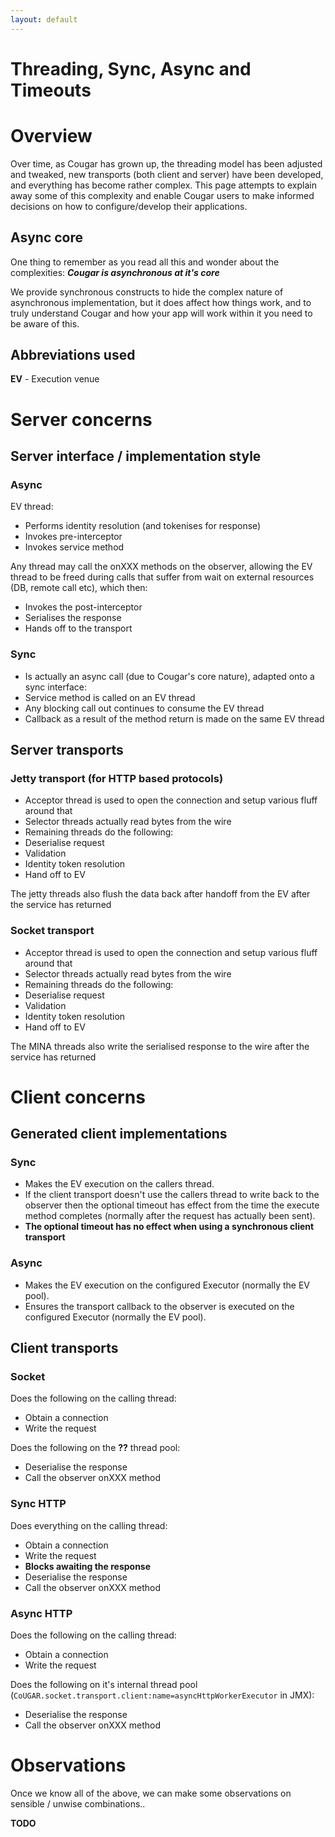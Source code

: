 ```yaml
---
layout: default
---
```

# Threading, Sync, Async and Timeouts

# Overview

Over time, as Cougar has grown up, the threading model has been adjusted and tweaked, new transports (both client and
server) have been developed, and everything has become rather complex. This page attempts to explain away some of this
complexity and enable Cougar users to make informed decisions on how to configure/develop their applications.

## Async core

One thing to remember as you read all this and wonder about the complexities: **_Cougar is asynchronous at it's core_**

We provide synchronous constructs to hide the complex nature of asynchronous implementation, but it does affect how things
work, and to truly understand Cougar and how your app will work within it you need to be aware of this.

## Abbreviations used

**EV** - Execution venue

# Server concerns

## Server interface / implementation style

### Async

EV thread:

* Performs identity resolution (and tokenises for response)
* Invokes pre-interceptor
* Invokes service method

Any thread may call the onXXX methods on the observer, allowing the EV thread to be freed during calls that suffer from
wait on external resources (DB, remote call etc), which then:

* Invokes the post-interceptor
* Serialises the response
* Hands off to the transport

### Sync

* Is actually an async call (due to Cougar's core nature), adapted onto a sync interface:
 * Service method is called on an EV thread
 * Any blocking call out continues to consume the EV thread
 * Callback as a result of the method return is made on the same EV thread

## Server transports

### Jetty transport (for HTTP based protocols)

* Acceptor thread is used to open the connection and setup various fluff around that
* Selector threads actually read bytes from the wire
* Remaining threads do the following:
 * Deserialise request
 * Validation
 * Identity token resolution
 * Hand off to EV

The jetty threads also flush the data back after handoff from the EV after the service has returned

### Socket transport

* Acceptor thread is used to open the connection and setup various fluff around that
* Selector threads actually read bytes from the wire
* Remaining threads do the following:
 * Deserialise request
 * Validation
 * Identity token resolution
 * Hand off to EV

The MINA threads also write the serialised response to the wire after the service has returned

# Client concerns

## Generated client implementations

### Sync

* Makes the EV execution on the callers thread.
* If the client transport doesn't use the callers thread to write back to the observer then the optional timeout has
effect from the time the execute method completes (normally after the request has actually been sent).
* **The optional timeout has no effect when using a synchronous client transport**

### Async

* Makes the EV execution on the configured Executor (normally the EV pool).
* Ensures the transport callback to the observer is executed on the configured Executor (normally the EV pool).

## Client transports

### Socket

Does the following on the calling thread:

* Obtain a connection
* Write the request

Does the following on the **??** thread pool:

* Deserialise the response
* Call the observer onXXX method

### Sync HTTP

Does everything on the calling thread:

* Obtain a connection
* Write the request
 * **Blocks awaiting the response**
* Deserialise the response
* Call the observer onXXX method

### Async HTTP

Does the following on the calling thread:

* Obtain a connection
* Write the request

Does the following on it's internal thread pool (`CoUGAR.socket.transport.client:name=asyncHttpWorkerExecutor` in JMX):

* Deserialise the response
* Call the observer onXXX method

# Observations

Once we know all of the above, we can make some observations on sensible / unwise combinations..

**TODO**